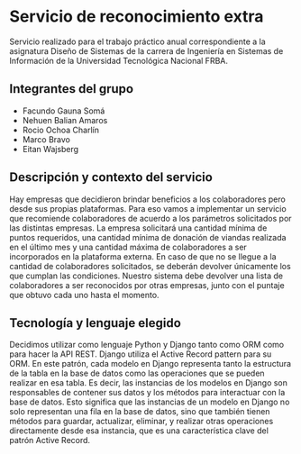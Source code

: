 # Servicio de reconocimiento extra
Servicio realizado para el trabajo práctico anual correspondiente a la asignatura Diseño de Sistemas de la carrera de Ingeniería en Sistemas de Información de la Universidad Tecnológica Nacional FRBA. 

## Integrantes del grupo
- Facundo Gauna Somá
- Nehuen Balian Amaros
- Rocio Ochoa Charlín
- Marco Bravo
- Eitan Wajsberg

## Descripción y contexto del servicio
Hay empresas que decidieron brindar beneficios a los colaboradores pero desde sus propias plataformas. Para eso vamos a implementar un servicio que recomiende colaboradores de acuerdo a los parámetros solicitados por las distintas empresas.
La empresa solicitará una cantidad mínima de puntos requeridos, una cantidad mínima de donación de viandas realizada en el último mes y una cantidad máxima de colaboradores a ser incorporados en la plataforma externa. En caso de que no se llegue a la cantidad de colaboradores solicitados, se deberán devolver únicamente los que cumplan las condiciones.
Nuestro sistema debe devolver una lista de colaboradores a ser reconocidos por otras empresas, junto con el puntaje que obtuvo cada uno hasta el momento.

## Tecnología y lenguaje elegido
Decidimos utilizar como lenguaje Python y Django tanto como ORM como para hacer la API REST. 
Django utiliza el Active Record pattern para su ORM. En este patrón, cada modelo en Django representa tanto la estructura de la tabla en la base de datos como las operaciones que se pueden realizar en esa tabla. Es decir, las instancias de los modelos en Django son responsables de contener sus datos y los métodos para interactuar con la base de datos.
Esto significa que las instancias de un modelo en Django no solo representan una fila en la base de datos, sino que también tienen métodos para guardar, actualizar, eliminar, y realizar otras operaciones directamente desde esa instancia, que es una característica clave del patrón Active Record.
